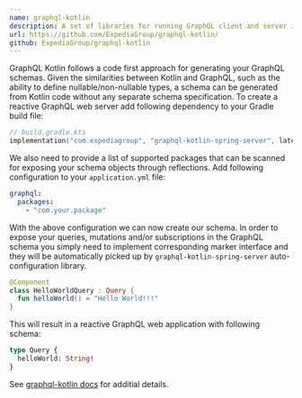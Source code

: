 ```yaml
---
name: graphql-kotlin
description: A set of libraries for running GraphQL client and server in Kotlin.
url: https://github.com/ExpediaGroup/graphql-kotlin/
github: ExpediaGroup/graphql-kotlin
---
```


GraphQL Kotlin follows a code first approach for generating your GraphQL schemas. Given the similarities between Kotlin and GraphQL, such as the ability to define nullable/non-nullable types, a schema can be generated from Kotlin code without any separate schema specification. To create a reactive GraphQL web server add following dependency to your Gradle build file:

```kotlin
// build.gradle.kts
implementation("com.expediagroup", "graphql-kotlin-spring-server", latestVersion)
```

We also need to provide a list of supported packages that can be scanned for exposing your schema objects through reflections. Add following configuration to your `application.yml` file:

```yaml
graphql:
  packages:
    - "com.your.package"
```

With the above configuration we can now create our schema. In order to expose your queries, mutations and/or subscriptions in the GraphQL schema you simply need to implement corresponding marker interface and they will be automatically picked up by `graphql-kotlin-spring-server` auto-configuration library.

```kotlin
@Component
class HelloWorldQuery : Query {
  fun helloWorld() = "Hello World!!!"
}
```

This will result in a reactive GraphQL web application with following schema:

```graphql
type Query {
  helloWorld: String!
}
```

See [graphql-kotlin docs](https://opensource.expediagroup.com/graphql-kotlin/docs/) for additial details.
